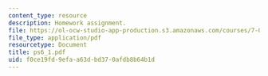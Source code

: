 ```yaml
---
content_type: resource
description: Homework assignment.
file: https://ol-ocw-studio-app-production.s3.amazonaws.com/courses/7-012-introduction-to-biology-fall-2004/f0ce19fd9efaa63dbd370afdb8b64b1d_ps6_1.pdf
file_type: application/pdf
resourcetype: Document
title: ps6_1.pdf
uid: f0ce19fd-9efa-a63d-bd37-0afdb8b64b1d
---
```

